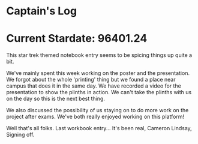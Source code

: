 # Captain's Log
# Current Stardate: 96401.24

This star trek themed notebook entry seems to be spicing things up quite a bit.

We've mainly spent this week working on the poster and the presentation. We forgot about the whole 'printing' thing but we found a place near campus that does it in the same day. 
We have recorded a video for the presentation to show the plinths in action. We can't take the plinths with us on the day so this is the next best thing. 

We also discussed the possibility of us staying on to do more work on the project after exams. We've both really enjoyed working on this platform!

Well that's all folks. Last workbook entry...
It's been real, 
Cameron Lindsay, 
Signing off.
